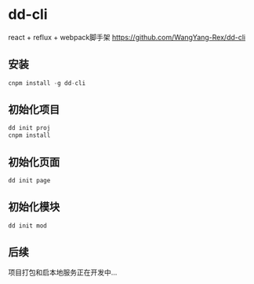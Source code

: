 # dd-cli
react + reflux + webpack脚手架
https://github.com/WangYang-Rex/dd-cli

## 安装
```js
cnpm install -g dd-cli
```
## 初始化项目
```js
dd init proj
cnpm install
```

## 初始化页面
```js
dd init page
```

## 初始化模块
```js
dd init mod
```
## 后续
项目打包和启本地服务正在开发中...

